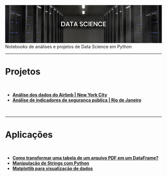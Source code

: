 <img src="data-science/arquivos/imagens/banner.jpg">
Notebooks de análises e projetos de Data Science em Python
</br>
<hr>

<h1><b>Projetos</b></h1>
</br>
<ul>
  <li><b><a href="https://colab.research.google.com/github/joaovictor-loureiro/data-science/blob/master/analisando-dados-do-airbnb.ipynb" target="_blank">Análise dos dados do Airbnb | New York City</a></b> </li>
  <li><b><a href="https://colab.research.google.com/github/joaovictor-loureiro/data-science/blob/master/Analisando_a_Viol%C3%AAncia_no_Rio_de_Janeiro_%5BProjeto%5D.ipynb" target="_blank">Análise de indicadores de segurança pública | Rio de Janeiro</a></b> </li>
</ul>
</br>
<hr>

<h1><b>Aplicações</b></h1>
</br>
<ul>
  <li><b><a href="data-science/aplicacoes/Como_transformar_uma_tabela_de_um_arquivo_pdf_em_um_dataframe.ipynb" target="_blank">Como transformar uma tabela de um arquivo PDF em um DataFrame?</a></b> </li>
  <li><b><a href="data-science/aplicacoes/Manipulacao_de_strings.ipynb" target="_blank">Manipulação de Strings com Python</a></b> </li>
  <li><b><a href="data-science/aplicacoes/Matplotlib_para_visualiza%C3%A7%C3%A3o_de_dados.ipynb" target="_blank">Matplotlib para visualização de dados</a></b> </li>
</ul>
